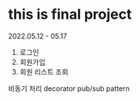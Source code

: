 # this is final project

2022.05.12 - 05.17

1) 로그인
2) 회원가입
3) 회원 리스트 조회


비동기 처리
decorator
pub/sub pattern
